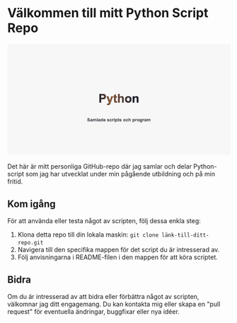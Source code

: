 # Välkommen till mitt Python Script Repo

![Repo Banner](banner.png)

Det här är mitt personliga GitHub-repo där jag samlar och delar Python-script som jag har utvecklat under min pågående utbildning och på min fritid.

## Kom igång

För att använda eller testa något av scripten, följ dessa enkla steg:

1. Klona detta repo till din lokala maskin: `git clone länk-till-ditt-repo.git`
2. Navigera till den specifika mappen för det script du är intresserad av.
3. Följ anvisningarna i README-filen i den mappen för att köra scriptet.

## Bidra

Om du är intresserad av att bidra eller förbättra något av scripten, välkomnar jag ditt engagemang. Du kan kontakta mig eller skapa en "pull request" för eventuella ändringar, buggfixar eller nya idéer.


